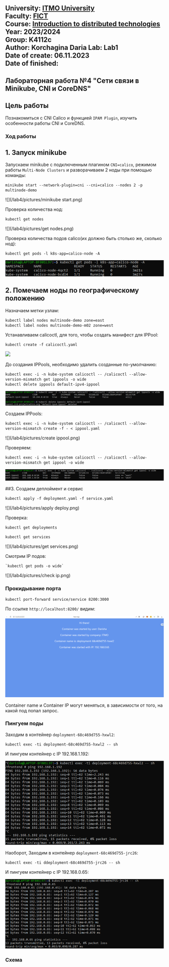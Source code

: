 University: [ITMO University](https://itmo.ru/ru/)  
Faculty: [FICT](https://fict.itmo.ru)  
Course: [Introduction to distributed technologies](https://github.com/itmo-ict-faculty/introduction-to-distributed-technologies)  
Year: 2023/2024  
Group: K4112c  
Author: Korchagina Daria 
Lab: Lab1  
Date of create: 06.11.2023  
Date of finished: 
---
## Лабораторная работа №4 "Сети связи в Minikube, CNI и CoreDNS"
## Цель работы
Познакомиться с CNI Calico и функцией `IPAM Plugin`, изучить особенности работы CNI и CoreDNS.
### Ход работы
## 1. Запуск minikube
Запускаем minikube с подключенным плагином `CNI=calico`, режимом работы `Multi-Node Clusters` и разворачиваем 2 ноды при помощью команды:

```
minikube start --network-plugin=cni --cni=calico --nodes 2 -p multinode-demo
```
![](/lab4/pictures/minikube start.png)

Проверка количества нод:
```
kubectl get nodes
```
![](/lab4/pictures/get nodes.png)

Проверка количества подов calico(их должно быть столько же, сколько нод):
```
kubectl get pods -l k8s-app=calico-node -A
```
![](/lab4/pictures/3.png)

## 2. Помечаем ноды по географическому положению

Назначаем метки узлам:

```
kubectl label nodes multinode-demo zone=east  
kubectl label nodes multinode-demo-m02 zone=west
```
Устанавливаем calicoctl, для того, чтобы создать манифест для IPPool:

```
kubectl create -f calicoctl.yaml
```
![](/lab4/pictires/4.png)

До создания IPPools, необходимо удалить созданные по-умолчанию:

```
kubectl exec -i -n kube-system calicoctl -- /calicoctl --allow-version-mismatch get ippools -o wide
kubectl delete ippools default-ipv4-ippool
```
![](/lab4/pictures/5.png)

Создаем IPPools:

```
kubectl exec -i -n kube-system calicoctl -- /calicoctl --allow-version-mismatch create -f - < ippool.yaml
```
![](/lab4/pictures/create ippool.png)

Проверяем:

```
kubectl exec -i -n kube-system calicoctl -- /calicoctl --allow-version-mismatch get ippool -o wide
```
![](/lab4/pictures/created.png)

##3.  Создаем деплоймент и сервис

```
kubectl apply -f deployment.yaml -f service.yaml
```
![](/lab4/pictures/apply deploy.png)

Проверка:

```
kubectl get deployments
```

```
kubectl get services
```
![](/lab4/pictures/get services.png)

Смотрим IP подов:

```
`kubectl get pods -o wide`
```
![](/lab4/pictures/check ip.png)

### Прокидывание порта

```
kubectl port-forward service/service 8200:3000
```
По ссылке `http://localhost:8200/` видим:

![](/lab4/pictures/localhost.png)

Container name и Container IP могут меняться, в зависимости от того, на какой под  попал запрос.

### Пингуем поды
Заходим в контейнер `deployment-68c469d755-hxwl2`:

```
kubectl exec -ti deployment-68c469d755-hxwl2 -- sh
```
И пингуем контейнер с IP  192.168.1.192:

![](/lab4/pictures/ping.png)

Наоборот, Заходим в контейнер `deployment-68c469d755-jrc26`:

```
kubectl exec -ti ddeployment-68c469d755-jrc26 -- sh
```
И пингуем контейнер с IP  192.168.0.65:

![](/lab4/pictures/ping2.png)

### Схема


